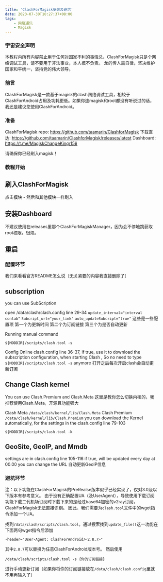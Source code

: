 ```yaml
---
title: 'ClashForMagisk安装及避坑'
date: 2023-07-30T10:27:37+08:00
tags:
    - 网络通讯
    - Magisk
---
```

### 宇宙安全声明
本教程内所有内容禁止用于任何对国家不利的事情总，ClashForMagisk只是个网络调试工具，请不要用于非法事业，本人概不负责。
龙的传人需自律，坚决维护国家和平统一，坚持党的伟大领导。


### 前言
ClashForMagisk是一款基于magisk的clash网络调试工具，相较于ClashForAndroid占用及功耗更低。如果你连magisk和root都没有听说过的话，我还是建议您使用ClashForAndroid。


<!--more-->
### 准备
ClashForMagisk repo: https://github.com/taamarin/ClashforMagisk
下载直达: https://github.com/taamarin/ClashforMagisk/releases/latest
Dashboard: https://t.me/MagiskChangeKing/159

请确保你已经刷入magisk！


### 教程开始
## 刷入ClashForMagisk
点击模块 - 然后和其他模块一样刷入

## 安装Dashboard
不建议使用在releases里那个ClashForMagiskManager，因为会不停地跳获取root权限，很烦。

## 重启


### 配置环节
我们来看看官方README怎么说（无关紧要的内容我直接删除了）


## subscription
you can use SubScription

open /data/clash/clash.config line 29-34
`update_interval="interval contab"`
`Subcript_url="your_link"`
`auto_updateSubcript="true"`
这些是一些配置项 第一个为更新时间 第二个为订阅链接 第三个为是否自动更新

Running manual command
```
${MODDIR}/scripts/clash.tool -s
```

Config Online
clash.config line 36-37, If true,
use it to download the subscription configuration, when starting Clash , So no need to type `${MODDIR}/scripts/clash.tool -s` anymore
打开之后每次开启clash会自动更新订阅

## Change Clash kernel
You can use Clash.Premium and Clash.Meta
这里是教你怎么切换内核的，我推荐使用Clash.Meta，开源且功能强大

Clash Meta
`/data/clash/kernel/lib/Clash.Meta`
Clash Premium
`/data/clash/kernel/lib/Clash.Premium`
you can download the Kernel automatically, for the settings in the clash.config line 79-103

```${MODDIR}/scripts/clash.tool -k```

## GeoSite, GeoIP, and Mmdb
settings are in clash.config line 105-116
if true, will be updated every day at 00.00
you can change the URL
自动更新GeoIP信息


### 避坑环节
注：以下功能在ClashForMagisk的PreRealse版本似乎已经实现了，仅对3.0及以下版本有参考意义。
由于没有正确配置UA（及UserAgent），导致使用下载订阅功能下载二代机场订阅时下载下来的是经过base64加密的v2ray订阅，ClashForMagisk无法直接识别。
因此，我们需要为`clash.tool`文件中的wget指令添加一个UA。

找到`/data/clash/scripts/clash.tool`，通过搜索找到`update_file()`这一功能在下面两句wget指令后添加
```
-header="User-Agent: ClashForAndroid/<2.8.7>"
```
其中`2.8.7`可以替换为任意ClashForAndroid版本号。
然后使用
```
/data/clash/scripts/clash.tool -s {你的订阅链接}
```
进行手动更新订阅（如果你将你的订阅链接放在`/data/clash/clash.config`里就不用再输入了）
